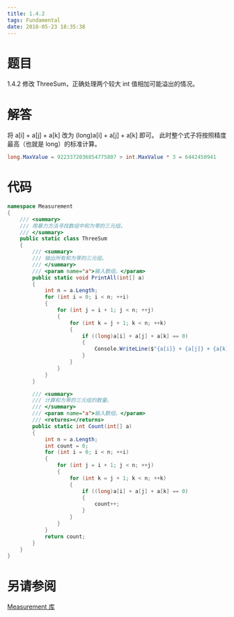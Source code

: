 ```yaml
---
title: 1.4.2
tags: Fundamental
date: 2018-05-23 18:35:38
---
```


# 题目

1.4.2
修改 ThreeSum，正确处理两个较大 int 值相加可能溢出的情况。

# 解答

将 a[i] + a[j] + a[k] 改为 (long)a[i] + a[j] + a[k] 即可。
此时整个式子将按照精度最高（也就是 long）的标准计算。

```csharp
long.MaxValue = 9223372036854775807 > int.MaxValue * 3 = 6442450941
```

# 代码

```csharp
namespace Measurement
{
    /// <summary>
    /// 用暴力方法寻找数组中和为零的三元组。
    /// </summary>
    public static class ThreeSum
    {
        /// <summary>
        /// 输出所有和为零的三元组。
        /// </summary>
        /// <param name="a">输入数组。</param>
        public static void PrintAll(int[] a)
        {
            int n = a.Length;
            for (int i = 0; i < n; ++i)
            {
                for (int j = i + 1; j < n; ++j)
                {
                    for (int k = j + 1; k < n; ++k)
                    {
                        if ((long)a[i] + a[j] + a[k] == 0)
                        {
                            Console.WriteLine($"{a[i]} + {a[j]} + {a[k]}");
                        }
                    }
                }
            }
        }

        /// <summary>
        /// 计算和为零的三元组的数量。
        /// </summary>
        /// <param name="a">输入数组。</param>
        /// <returns></returns>
        public static int Count(int[] a)
        {
            int n = a.Length;
            int count = 0;
            for (int i = 0; i < n; ++i)
            {
                for (int j = i + 1; j < n; ++j)
                {
                    for (int k = j + 1; k < n; ++k)
                    {
                        if ((long)a[i] + a[j] + a[k] == 0)
                        {
                            count++;
                        }
                    }
                }
            }
            return count;
        }
    }
}
```

# 另请参阅

[Measurement 库](https://github.com/ikesnowy/Algorithms-4th-Edition-in-Csharp/tree/master/1%20Fundamental/1.4/Measurement)